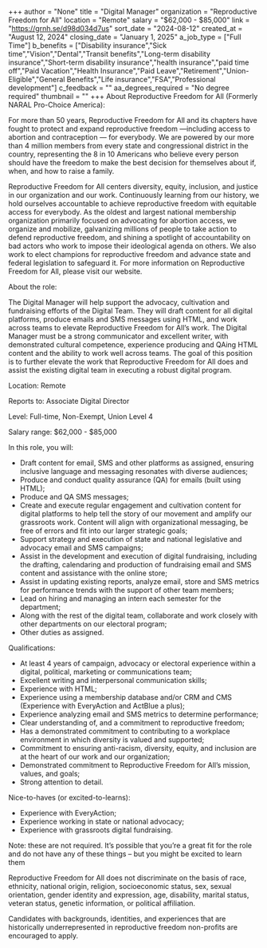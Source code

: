 +++
author = "None"
title = "Digital Manager"
organization = "Reproductive Freedom for All"
location = "Remote"
salary = "$62,000 - $85,000"
link = "https://grnh.se/d98d034d7us"
sort_date = "2024-08-12"
created_at = "August 12, 2024"
closing_date = "January 1, 2025"
a_job_type = ["Full Time"]
b_benefits = ["Disability insurance","Sick time","Vision","Dental","Transit benefits","Long-term disability insurance","Short-term disability insurance","health insurance","paid time off","Paid Vacation","Health Insurance","Paid Leave","Retirement","Union-Eligible","General Benefits","Life insurance","FSA","Professional development"]
c_feedback = ""
aa_degrees_required = "No degree required"
thumbnail = ""
+++
About Reproductive Freedom for All (Formerly NARAL Pro-Choice America):

For more than 50 years, Reproductive Freedom for All and its chapters have fought to protect and expand reproductive freedom —including access to abortion and contraception — for everybody. We are powered by our more than 4 million members from every state and congressional district in the country, representing the 8 in 10 Americans who believe every person should have the freedom to make the best decision for themselves about if, when, and how to raise a family. 

Reproductive Freedom for All centers diversity, equity, inclusion, and justice in our organization and our work. Continuously learning from our history, we hold ourselves accountable to achieve reproductive freedom with equitable access for everybody. As the oldest and largest national membership organization primarily focused on advocating for abortion access, we organize and mobilize, galvanizing millions of people to take action to defend reproductive freedom, and shining a spotlight of accountability on bad actors who work to impose their ideological agenda on others. We also work to elect champions for reproductive freedom and advance state and federal legislation to safeguard it. For more information on Reproductive Freedom for All, please visit our website. 

About the role:

The Digital Manager will help support the advocacy, cultivation and fundraising efforts of the Digital Team. They will draft content for all digital platforms, produce emails and SMS messages using HTML, and work across teams to elevate Reproductive Freedom for All’s work. The Digital Manager must be a strong communicator and excellent writer, with demonstrated cultural competence, experience producing and QAing HTML content and the ability to work well across teams. The goal of this position is to further elevate the work that Reproductive Freedom for All does and assist the existing digital team in executing a robust digital program. 

Location: Remote

Reports to: Associate Digital Director

Level: Full-time, Non-Exempt, Union Level 4

Salary range: $62,000 - $85,000

In this role, you will:
- Draft content for email, SMS and other platforms as assigned, ensuring inclusive language and messaging resonates with diverse audiences; 
- Produce and conduct quality assurance (QA) for emails (built using HTML);
- Produce and QA SMS messages;
- Create and execute regular engagement and cultivation content for digital platforms to help tell the story of our movement and amplify our grassroots work. Content will align with organizational messaging, be free of errors and fit into our larger strategic goals; 
- Support strategy and execution of state and national legislative and advocacy email and SMS campaigns;
- Assist in the development and execution of digital fundraising, including the drafting, calendaring and production of fundraising email and SMS content and assistance with the online store; 
- Assist in updating existing reports, analyze email, store and SMS metrics for performance trends with the support of other team members; 
- Lead on hiring and managing an intern each semester for the department; 
- Along with the rest of the digital team, collaborate and work closely with other departments on our electoral program; 
- Other duties as assigned. 

Qualifications:
- At least 4 years of campaign, advocacy or electoral experience within a digital, political, marketing or communications team; 
- Excellent writing and interpersonal communication skills; 
- Experience with HTML; 
- Experience using a membership database and/or CRM and CMS (Experience with EveryAction and ActBlue a plus);
- Experience analyzing email and SMS metrics to determine performance; 
- Clear understanding of, and a commitment to reproductive freedom; 
- Has a demonstrated commitment to contributing to a workplace environment in which diversity is valued and supported;
- Commitment to ensuring anti-racism, diversity, equity, and inclusion are at the heart of our work and our organization;
- Demonstrated commitment to Reproductive Freedom for All’s mission, values, and goals;
- Strong attention to detail. 

Nice-to-haves (or excited-to-learns):    
- Experience with EveryAction; 
- Experience working in state or national advocacy; 
- Experience with grassroots digital fundraising. 

Note: these are not required. It’s possible that you’re a great fit for the role and do not have any of these things – but you might be excited to learn them

Reproductive Freedom for All does not discriminate on the basis of race, ethnicity, national origin, religion, socioeconomic status, sex, sexual orientation, gender identity and expression, age, disability, marital status, veteran status, genetic information, or political affiliation. 
 
Candidates with backgrounds, identities, and experiences that are historically underrepresented in reproductive freedom non-profits are encouraged to apply.